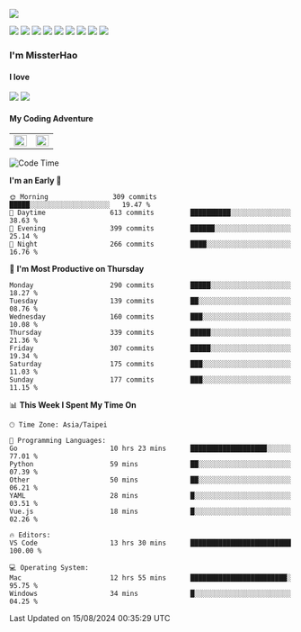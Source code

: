 ![](https://komarev.com/ghpvc/?username=MissterHao&color=ff69b4)

[![](https://img.shields.io/badge/Amazon%20AWS-%23232F3E?logo=amazon-aws&logoColor=white&style=for-the-badge)](https://aws.amazon.com/)
[![](https://img.shields.io/badge/Python-3776AB?style=for-the-badge&logo=python&logoColor=white)](https://www.djangoproject.com/)
[![](https://img.shields.io/badge/Django-092E20?style=for-the-badge&logo=django&logoColor=white)](https://www.python.org/)
[![](https://img.shields.io/badge/Rust-%23EB6400?style=for-the-badge&logo=rust&logoColor=white)](https://www.python.org/)
[![](https://img.shields.io/badge/Flask-23232F3E?style=for-the-badge&logo=flask&logoColor=white)](https://flask.palletsprojects.com/en/2.1.x/)
[![](https://img.shields.io/badge/go-%2300ADD8.svg?&style=for-the-badge&logo=go&logoColor=white)](https://golang.org/)
[![](https://img.shields.io/badge/javascript-%23F7DF1E.svg?&style=for-the-badge&logo=javascript&logoColor=black)](https://www.javascript.com/)
[![](https://img.shields.io/badge/mysql-%234479A1.svg?&style=for-the-badge&logo=mysql&logoColor=white)](https://www.mysql.com/)
[![](https://img.shields.io/badge/docker-%232496ED.svg?&style=for-the-badge&logo=docker&logoColor=white)](https://www.docker.com/)

### I'm MissterHao

#### I love  
![](https://img.shields.io/badge/Netflix-E50914?style=for-the-badge&logo=netflix&logoColor=white)
![](https://img.shields.io/badge/YouTube-FF0000?style=for-the-badge&logo=youtube&logoColor=white)

#### My Coding Adventure
<!-- Readme stats -->
<!-- https://github.com/anuraghazra/github-readme-stats -->
<table>
<tr>
    <td valign="top" width="50%">
    <img src="https://github-readme-stats.vercel.app/api?username=MissterHao&hide_border=true&show_icons=true&locale=en" align="left" style="width: 100%" />
    </td>
    <td valign="top" width="50%">
    <img src="https://github-readme-stats.vercel.app/api/top-langs?username=MissterHao&hide_border=true&show_icons=true&locale=en&layout=compact" align="left" style="width: 100%" />
    </td>
</tr>
</table>  


<!--START_SECTION:waka-->
![Code Time](http://img.shields.io/badge/Code%20Time-1%2C657%20hrs%2058%20mins-blue)

**I'm an Early 🐤** 

```text
🌞 Morning                309 commits         █████░░░░░░░░░░░░░░░░░░░░   19.47 % 
🌆 Daytime                613 commits         ██████████░░░░░░░░░░░░░░░   38.63 % 
🌃 Evening                399 commits         ██████░░░░░░░░░░░░░░░░░░░   25.14 % 
🌙 Night                  266 commits         ████░░░░░░░░░░░░░░░░░░░░░   16.76 % 
```
📅 **I'm Most Productive on Thursday** 

```text
Monday                   290 commits         █████░░░░░░░░░░░░░░░░░░░░   18.27 % 
Tuesday                  139 commits         ██░░░░░░░░░░░░░░░░░░░░░░░   08.76 % 
Wednesday                160 commits         ███░░░░░░░░░░░░░░░░░░░░░░   10.08 % 
Thursday                 339 commits         █████░░░░░░░░░░░░░░░░░░░░   21.36 % 
Friday                   307 commits         █████░░░░░░░░░░░░░░░░░░░░   19.34 % 
Saturday                 175 commits         ███░░░░░░░░░░░░░░░░░░░░░░   11.03 % 
Sunday                   177 commits         ███░░░░░░░░░░░░░░░░░░░░░░   11.15 % 
```


📊 **This Week I Spent My Time On** 

```text
🕑︎ Time Zone: Asia/Taipei

💬 Programming Languages: 
Go                       10 hrs 23 mins      ███████████████████░░░░░░   77.01 % 
Python                   59 mins             ██░░░░░░░░░░░░░░░░░░░░░░░   07.39 % 
Other                    50 mins             ██░░░░░░░░░░░░░░░░░░░░░░░   06.21 % 
YAML                     28 mins             █░░░░░░░░░░░░░░░░░░░░░░░░   03.51 % 
Vue.js                   18 mins             █░░░░░░░░░░░░░░░░░░░░░░░░   02.26 % 

🔥 Editors: 
VS Code                  13 hrs 30 mins      █████████████████████████   100.00 % 

💻 Operating System: 
Mac                      12 hrs 55 mins      ████████████████████████░   95.75 % 
Windows                  34 mins             █░░░░░░░░░░░░░░░░░░░░░░░░   04.25 % 
```


 Last Updated on 15/08/2024 00:35:29 UTC
<!--END_SECTION:waka-->

<!--
**MissterHao/MissterHao** is a ✨ _special_ ✨ repository because its `README.md` (this file) appears on your GitHub profile.

Here are some ideas to get you started:

- 🔭 I’m currently working on ...
- 🌱 I’m currently learning ...
- 👯 I’m looking to collaborate on ...
- 🤔 I’m looking for help with ...
- 💬 Ask me about ...
- 📫 How to reach me: ...
- 😄 Pronouns: ...
- ⚡ Fun fact: ...
-->
